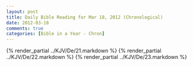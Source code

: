 ```yaml
---
layout: post
title: Daily Bible Reading for Mar 18, 2012 (Chronological)
date: 2012-03-18
comments: true
categories: [Bible in a Year - Chron]
---
```

{% render_partial ../KJV/De/21.markdown %}
{% render_partial ../KJV/De/22.markdown %}
{% render_partial ../KJV/De/23.markdown %}
